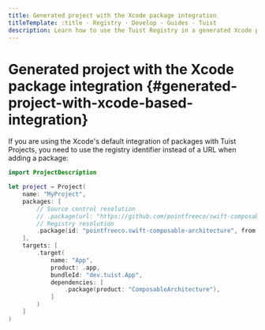 ```yaml
---
title: Generated project with the Xcode package integration
titleTemplate: :title · Registry · Develop · Guides · Tuist
description: Learn how to use the Tuist Registry in a generated Xcode project with the Xcode package integration.
---
```


# Generated project with the Xcode package integration {#generated-project-with-xcode-based-integration}

If you are using the <LocalizedLink href="/guides/features/projects/dependencies#xcodes-default-integration">Xcode's default integration</LocalizedLink> of packages with Tuist Projects, you need to use the registry identifier instead of a URL when adding a package:
```swift
import ProjectDescription

let project = Project(
    name: "MyProject",
    packages: [
        // Source control resolution
        // .package(url: "https://github.com/pointfreeco/swift-composable-architecture", from: "0.1.0")
        // Registry resolution
        .package(id: "pointfreeco.swift-composable-architecture", from: "0.1.0")
    ],
    targets: [
        .target(
            name: "App",
            product: .app,
            bundleId: "dev.tuist.App",
            dependencies: [
                .package(product: "ComposableArchitecture"),
            ]
        )
    ]
)
```

